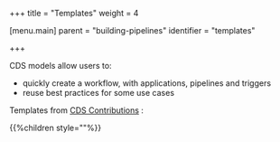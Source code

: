 +++
title = "Templates"
weight = 4

[menu.main]
parent = "building-pipelines"
identifier = "templates"

+++

CDS models allow users to:

- quickly create a workflow, with applications, pipelines and triggers
- reuse best practices for some use cases

Templates from [CDS Contributions](https://github.com/ovh/cds/tree/master/contrib/templates) :

{{%children style=""%}}
